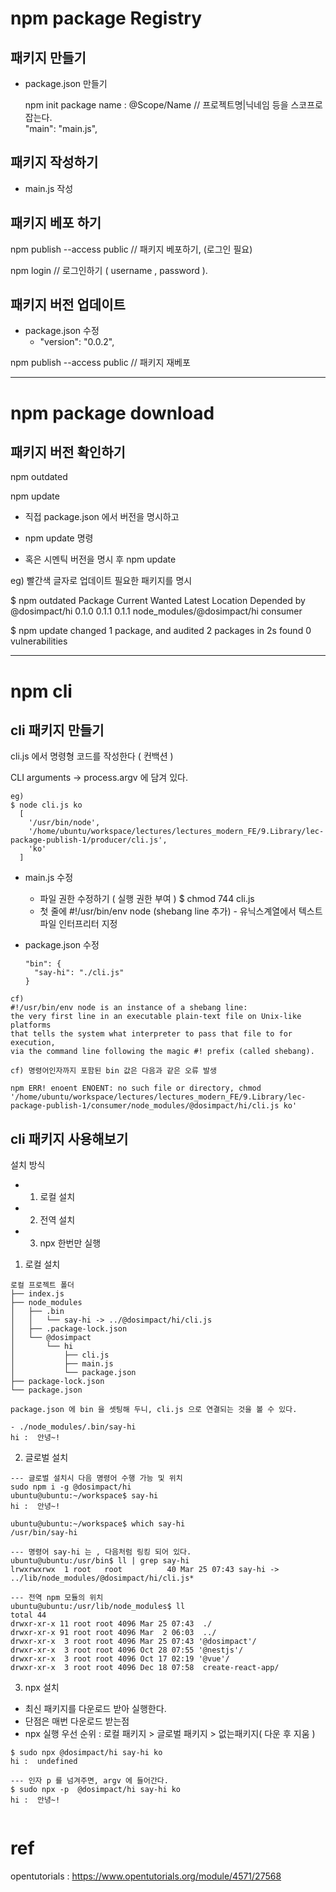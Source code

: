 
# npm package Registry


## 패키지 만들기

- package.json 만들기

    npm init
        package name : @Scope/Name  // 프로젝트명|닉네임 등을 스코프로 잡는다.  
        "main": "main.js",

## 패키지 작성하기

- main.js 작성

## 패키지 베포 하기

npm publish --access public // 패키지 베포하기, (로그인 필요)

npm login // 로그인하기 ( username , password ). 

## 패키지 버전 업데이트

- package.json 수정
  -  "version": "0.0.2",

npm publish --access public // 패키지 재베포

--- 


# npm package download  

## 패키지 버전 확인하기  

npm outdated

npm update
  - 직접 package.json 에서 버전을 명시하고 
  - npm update 명령

  - 혹은 시멘틱 버전을 명시 후 npm update 

eg) 빨간색 글자로 업데이트 필요한 패키지를 명시 

$ npm outdated
  Package        Current  Wanted  Latest  Location                    Depended by
  @dosimpact/hi    0.1.0   0.1.1   0.1.1  node_modules/@dosimpact/hi  consumer

$ npm update
  changed 1 package, and audited 2 packages in 2s
  found 0 vulnerabilities

---


# npm cli

## cli 패키지 만들기  

cli.js 에서 명령형 코드를 작성한다 ( 컨백션 )  

CLI arguments -> process.argv 에 담겨 있다.  

```
eg)
$ node cli.js ko
  [
    '/usr/bin/node',
    '/home/ubuntu/workspace/lectures/lectures_modern_FE/9.Library/lec-package-publish-1/producer/cli.js',
    'ko'
  ]
```

- main.js 수정
  - 파일 권한 수정하기 ( 실행 권한 부여 ) $ chmod 744 cli.js 
  - 첫 줄에 #!/usr/bin/env node (shebang line 추가) - 유닉스계열에서 텍스트 파일 인터프리터 지정  
  
- package.json 수정  

  ```  
  "bin": {
    "say-hi": "./cli.js"
  }
  ```



```
cf)
#!/usr/bin/env node is an instance of a shebang line: 
the very first line in an executable plain-text file on Unix-like platforms
that tells the system what interpreter to pass that file to for execution, 
via the command line following the magic #! prefix (called shebang).

cf) 명령어인자까지 포함된 bin 값은 다음과 같은 오류 발생

npm ERR! enoent ENOENT: no such file or directory, chmod '/home/ubuntu/workspace/lectures/lectures_modern_FE/9.Library/lec-package-publish-1/consumer/node_modules/@dosimpact/hi/cli.js ko'
```

## cli 패키지 사용해보기 

설치 방식  

  - 1. 로컬 설치  
  - 2. 전역 설치  
  - 3. npx 한번만 실행  

1. 로컬 설치
```
로컬 프로젝트 폴더
├── index.js
├── node_modules
│   ├── .bin
│   │   └── say-hi -> ../@dosimpact/hi/cli.js
│   ├── .package-lock.json
│   └── @dosimpact
│       └── hi
│           ├── cli.js 
│           ├── main.js
│           └── package.json
├── package-lock.json
└── package.json

package.json 에 bin 을 셋팅해 두니, cli.js 으로 연결되는 것을 볼 수 있다.  

- ./node_modules/.bin/say-hi 
hi :  안녕~!
```

2. 글로벌 설치  
```
--- 글로벌 설치시 다음 명령어 수행 가능 및 위치  
sudo npm i -g @dosimpact/hi
ubuntu@ubuntu:~/workspace$ say-hi
hi :  안녕~!

ubuntu@ubuntu:~/workspace$ which say-hi
/usr/bin/say-hi

--- 명령어 say-hi 는 , 다음처럼 링킹 되어 있다.
ubuntu@ubuntu:/usr/bin$ ll | grep say-hi
lrwxrwxrwx  1 root   root          40 Mar 25 07:43 say-hi -> ../lib/node_modules/@dosimpact/hi/cli.js*

--- 전역 npm 모듈의 위치 
ubuntu@ubuntu:/usr/lib/node_modules$ ll
total 44
drwxr-xr-x 11 root root 4096 Mar 25 07:43  ./
drwxr-xr-x 91 root root 4096 Mar  2 06:03  ../
drwxr-xr-x  3 root root 4096 Mar 25 07:43 '@dosimpact'/
drwxr-xr-x  3 root root 4096 Oct 28 07:55 '@nestjs'/
drwxr-xr-x  3 root root 4096 Oct 17 02:19 '@vue'/
drwxr-xr-x  3 root root 4096 Dec 18 07:58  create-react-app/
```

3. npx 설치

- 최신 패키지를 다운로드 받아 실행한다.  
- 단점은 매번 다운로드 받는점 
- npx 실행 우선 순위 : 로컬 패키지 > 글로벌 패키지 > 없는패키지( 다운 후 지움 )

```
$ sudo npx @dosimpact/hi say-hi ko
hi :  undefined

--- 인자 p 를 넘겨주면, argv 에 들어간다. 
$ sudo npx -p  @dosimpact/hi say-hi ko
hi :  안녕~!
```


```

```

# ref 

opentutorials : https://www.opentutorials.org/module/4571/27568  


